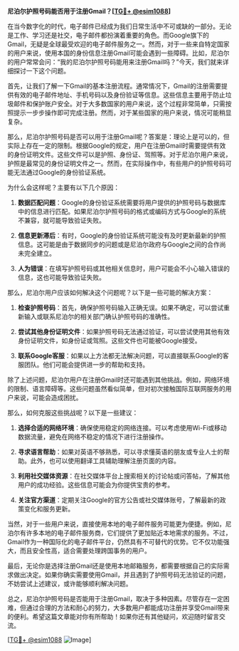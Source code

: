 **尼泊尔护照号码能否用于注册Gmail？[[TG💪+ @esim1088](https://t.me/s/esim1088)]**

在当今数字化的时代，电子邮件已经成为我们日常生活中不可或缺的一部分。无论是工作、学习还是社交，电子邮件都扮演着重要的角色。而Google旗下的Gmail，无疑是全球最受欢迎的电子邮件服务之一。然而，对于一些来自特定国家的用户来说，使用本国的身份信息注册Gmail可能会遇到一些障碍。比如，尼泊尔的用户常常会问：“我的尼泊尔护照号码能用来注册Gmail吗？”今天，我们就来详细探讨一下这个问题。

首先，让我们了解一下Gmail的基本注册流程。通常情况下，Gmail的注册需要提供有效的电子邮件地址、手机号码以及身份验证等信息。这些信息主要用于防止垃圾邮件和保护账户安全。对于大多数国家的用户来说，这个过程非常简单，只需按照提示一步步操作即可完成注册。然而，对于某些国家的用户来说，情况可能稍显复杂。

那么，尼泊尔护照号码是否可以用于注册Gmail呢？答案是：理论上是可以的，但实际上存在一定的限制。根据Google的规定，用户在注册Gmail时需要提供有效的身份证明文件。这些文件可以是护照、身份证、驾照等。对于尼泊尔用户来说，护照是最常见的身份证明文件之一。然而，在实际操作中，有些用户的护照号码可能无法通过Google的身份验证系统。

为什么会这样呢？主要有以下几个原因：

1. **数据匹配问题**：Google的身份验证系统需要将用户提供的护照号码与数据库中的信息进行匹配。如果尼泊尔护照号码的格式或编码方式与Google的系统不兼容，就可能导致验证失败。

2. **信息更新滞后**：有时，Google的身份验证系统可能没有及时更新最新的护照信息。这可能是由于数据同步的问题或是尼泊尔政府与Google之间的合作尚未完全建立。

3. **人为错误**：在填写护照号码或其他相关信息时，用户可能会不小心输入错误的信息，这也可能导致验证失败。

那么，尼泊尔用户应该如何解决这个问题呢？以下是一些可能的解决方案：

1. **检查护照号码**：首先，确保护照号码输入正确无误。如果不确定，可以尝试重新输入或联系尼泊尔的相关部门确认护照号码的准确性。

2. **尝试其他身份证明文件**：如果护照号码无法通过验证，可以尝试使用其他有效身份证明文件，如身份证或驾照。这些文件也可能被Google接受。

3. **联系Google客服**：如果以上方法都无法解决问题，可以直接联系Google的客服团队。他们可能会提供进一步的帮助和支持。

除了上述问题，尼泊尔用户在注册Gmail时还可能遇到其他挑战。例如，网络环境的限制、语言障碍等。这些问题虽然看似简单，但对初次接触国际互联网服务的用户来说，可能会造成困扰。

那么，如何克服这些挑战呢？以下是一些建议：

1. **选择合适的网络环境**：确保使用稳定的网络连接。可以考虑使用Wi-Fi或移动数据流量，避免在网络不稳定的情况下进行注册操作。

2. **寻求语言帮助**：如果对英语不够熟悉，可以寻求懂英语的朋友或专业人士的帮助。此外，也可以使用翻译工具辅助理解注册页面的内容。

3. **利用社交媒体资源**：在社交媒体平台上搜索相关的讨论帖或问答帖，了解其他用户的成功经验。这些信息可能会为你提供宝贵的参考。

4. **关注官方渠道**：定期关注Google的官方公告或社交媒体账号，了解最新的政策变化和服务更新。

当然，对于一些用户来说，直接使用本地的电子邮件服务可能更为便捷。例如，尼泊尔有许多本地的电子邮件服务商，它们提供了更加贴近本地需求的服务。不过，Gmail作为一种国际化的电子邮件平台，仍然具有不可替代的优势。它不仅功能强大，而且安全性高，适合需要处理跨国事务的用户。

最后，无论你是选择注册Gmail还是使用本地邮箱服务，都需要根据自己的实际需求做出决定。如果你确实需要使用Gmail，并且遇到了护照号码无法验证的问题，不妨尝试上述建议，或许能够顺利解决问题。

总之，尼泊尔护照号码是否能用于注册Gmail，取决于多种因素。尽管存在一定困难，但通过合理的方法和耐心的努力，大多数用户都能成功注册并享受Gmail带来的便利。希望这篇文章能对你有所帮助！如果你还有其他疑问，欢迎随时留言交流。

[[TG💪+ @esim1088](https://t.me/s/esim1088) ![Image](https://i.postimg.cc/4NQfJmqS/Snipaste-2025-05-13-00-14-12.png)]